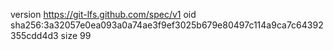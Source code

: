 version https://git-lfs.github.com/spec/v1
oid sha256:3a32057e0ea093a0a74ae3f9ef3025b679e80497c114a9ca7c64392355cdd4d3
size 99
